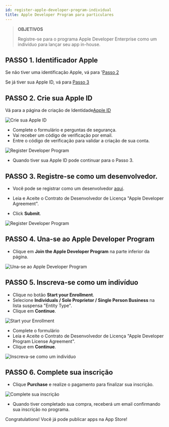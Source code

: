 ```yaml
---
id: register-apple-developer-program-individual
title: Apple Developer Program para particulares
---
```


> **OBJETIVOS**
> 
> Registre-se para o programa Apple Developer Enterprise como um indivíduo para lançar seu app in-house.

## PASSO 1. Identificador Apple

Se não tiver uma identificação Apple, vá para '[Passo 2](#step-2-create-your-apple-id)

Se já tiver sua Apple ID, vá para [Passo 3](#step-3-register-as-a-developer)

## PASSO 2. Crie sua Apple ID

Vá para a página de criação de Identidade[Apple ID ](https://appleid.apple.com/)

![Crie sua Apple ID](img/Apple-ID-Creation-Page-4D-for-iOS.png)

* Complete o formulário e perguntas de segurança.
* Vai receber um código de verificação por email.
* Entre o código de verificação para validar a criação de sua conta.

![Register Developer Program](img/Register-developer-program-4D-for-iOS.png)

* Quando tiver sua Apple ID pode continuar para o Passo 3.

## PASSO 3. Registre-se como um desenvolvedor.

* Você pode se registrar como um desenvolvedor [aqui](https://developer.apple.com/account/).

* Leia e Aceite o Contrato de Desenvolvedor de Licença "Apple Developer Agreement".
* Click **Submit**.

![Register Developer Program](img/Register-developer-4D-for-iOS.png)

## PASSO 4. Una-se ao Apple Developer Program

* Clique em **Join the Apple Developer Program** na parte inferior da página.

![Una-se ao Apple Developer Program](img/Join-Apple-Developer-Program-individuals-4D-for-iOS.png)

## PASSO 5. Inscreva-se como um indivíduo

* Clique no botão **Start your Enrollment**.
* Selecione **Individuals / Sole Proprietor / Single Person Business** na lista suspensa "Entity Type".
* Clique em **Continue**.

![Start your Enrollment](img/Apple-Developer-Program-Individuals-4D-for-iOS.png)

* Complete o formulário
* Leia e Aceite o Contrato de Desenvolvedor de Licença "Apple Developer Program License Agreement".
* Clique em **Continue**.

![Inscreva-se como um indivíduo](img/Apple-Developer-Program-Enrollment-4D-for-iOS.png)

## PASSO 6. Complete sua inscrição

* Clique **Purchase** e realize o pagamento para finalizar sua inscrição.

![Complete sua inscrição](img/Complete-Purchase-Apple-Developer-Program-4D-for-iOS.png)

* Quando tiver completado sua compra, receberá um email confirmando sua inscrição no programa.

Congratulations! Você já pode publicar apps na App Store!